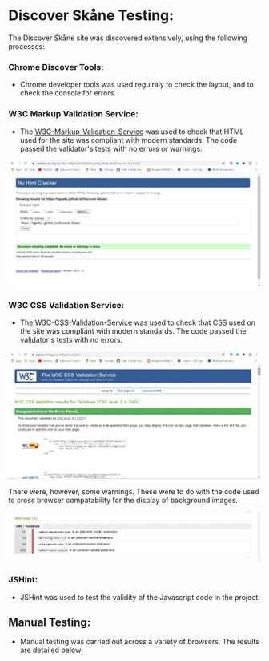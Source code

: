 # Discover Skåne Testing:

The Discover Skåne site was discovered extensively, using the following processes:

### Chrome Discover Tools:

- Chrome developer tools was used regulraly to check the layout, and to check the console for errors.

### W3C Markup Validation Service:

- The [W3C-Markup-Validation-Service](https://validator.w3.org/) was used to check that HTML used for the site was compliant with modern standards.
The code passed the validator's tests with no errors or warnings:

<img src="assets/images/readme-images/html-validator-w3c-results.jpg" alt="Screenshot of the W3 HTML validator results">

### W3C CSS Validation Service: 

- The [W3C-CSS-Validation-Service](https://jigsaw.w3.org/) was used to check that CSS used on the site was compliant with modern standards. The code passed the 
validator's tests with no errors. 

<img src="assets/images/readme-images/w3c-css-validator.jpg" alt="Screenshot of the W3 CSS validator results">

There were, however, some warnings. These were to do with the code used to cross browser compatability for the display of background images.

<img src="assets/images/readme-images/w3c-css-validator-warnings.jpg" alt="Screenshot of the W3 CSS validator warnings">

### JSHint:

- JSHint was used to test the validity of the Javascript code in the project.

## Manual Testing:

- Manual testing was carried out across a variety of browsers. The results are detailed below: 